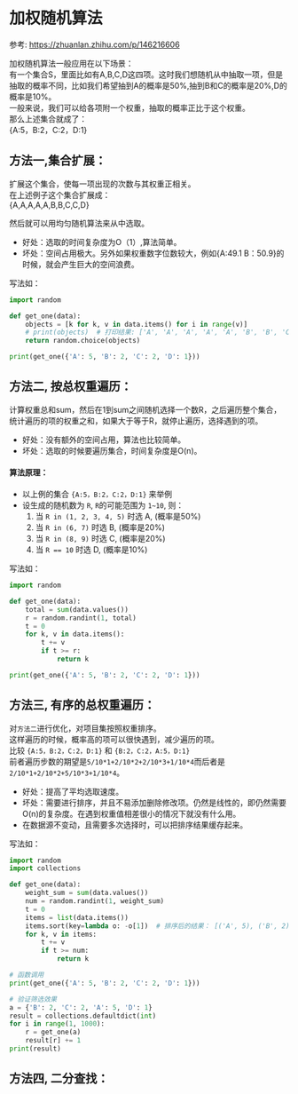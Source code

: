 ﻿
# 加权随机算法
参考: https://zhuanlan.zhihu.com/p/146216606

加权随机算法一般应用在以下场景：  
有一个集合S，里面比如有A,B,C,D这四项。这时我们想随机从中抽取一项，但是抽取的概率不同，比如我们希望抽到A的概率是50%,抽到B和C的概率是20%,D的概率是10%。  
一般来说，我们可以给各项附一个权重，抽取的概率正比于这个权重。  
那么上述集合就成了：  
{A:5，B:2，C:2，D:1}


## 方法一,集合扩展：
扩展这个集合，使每一项出现的次数与其权重正相关。  
在上述例子这个集合扩展成：  
{A,A,A,A,A,B,B,C,C,D}

然后就可以用均匀随机算法来从中选取。

- 好处：选取的时间复杂度为O（1）,算法简单。
- 坏处：空间占用极大。另外如果权重数字位数较大，例如{A:49.1 B：50.9}的时候，就会产生巨大的空间浪费。

写法如：  
```python
import random

def get_one(data):
    objects = [k for k, v in data.items() for i in range(v)]
    # print(objects)  # 打印结果: ['A', 'A', 'A', 'A', 'A', 'B', 'B', 'C', 'C', 'D']
    return random.choice(objects)

print(get_one({'A': 5, 'B': 2, 'C': 2, 'D': 1}))
```


## 方法二, 按总权重遍历：
计算权重总和sum，然后在1到sum之间随机选择一个数R，之后遍历整个集合，统计遍历的项的权重之和，如果大于等于R，就停止遍历，选择遇到的项。

- 好处：没有额外的空间占用，算法也比较简单。
- 坏处：选取的时候要遍历集合，时间复杂度是O(n)。

#### 算法原理：
- 以上例的集合 `{A:5，B:2，C:2，D:1}` 来举例
- 设生成的随机数为 `R`, `R`的可能范围为 `1~10`, 则：
  1. 当 `R in (1, 2, 3, 4, 5)` 时选 A, (概率是50%)
  2. 当 `R in (6, 7)` 时选 B, (概率是20%)
  3. 当 `R in (8, 9)` 时选 C, (概率是20%)
  4. 当 `R == 10` 时选 D, (概率是10%)

写法如：  
```python
import random

def get_one(data):
    total = sum(data.values())
    r = random.randint(1, total)
    t = 0
    for k, v in data.items():
        t += v
        if t >= r:
            return k

print(get_one({'A': 5, 'B': 2, 'C': 2, 'D': 1}))
```

## 方法三, 有序的总权重遍历：
对`方法二`进行优化，对项目集按照权重排序。  
这样遍历的时候，概率高的项可以很快遇到，减少遍历的项。  
比较 `{A:5，B:2，C:2，D:1}` 和 `{B:2，C:2，A:5，D:1}`  
前者遍历步数的期望是`5/10*1+2/10*2+2/10*3+1/10*4`而后者是 `2/10*1+2/10*2+5/10*3+1/10*4`。

- 好处：提高了平均选取速度。
- 坏处：需要进行排序，并且不易添加删除修改项。仍然是线性的，即仍然需要O(n)的复杂度。在遇到权重值相差很小的情况下就没有什么用。
- 在数据源不变动，且需要多次选择时，可以把排序结果缓存起来。

写法如：  
```python
import random
import collections

def get_one(data):
    weight_sum = sum(data.values())
    num = random.randint(1, weight_sum)
    t = 0
    items = list(data.items())
    items.sort(key=lambda o: -o[1])  # 排序后的结果： [('A', 5), ('B', 2), ('C', 2), ('D', 1)]
    for k, v in items:
        t += v
        if t >= num:
            return k

# 函数调用
print(get_one({'A': 5, 'B': 2, 'C': 2, 'D': 1}))

# 验证筛选效果
a = {'B': 2, 'C': 2, 'A': 5, 'D': 1}
result = collections.defaultdict(int)
for i in range(1, 1000):
    r = get_one(a)
    result[r] += 1
print(result)

```


## 方法四, 二分查找：

